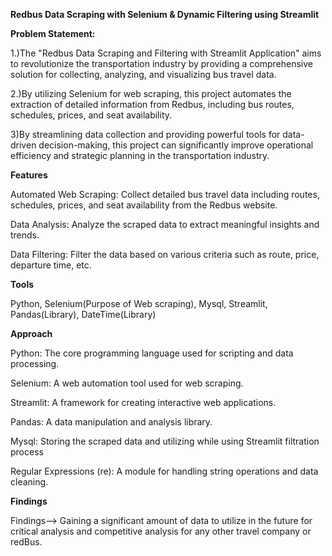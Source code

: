 **Redbus Data Scraping with Selenium & Dynamic Filtering using Streamlit**

**Problem Statement:**

1.)The "Redbus Data Scraping and Filtering with Streamlit Application" aims to revolutionize the transportation industry by providing a comprehensive solution for collecting, analyzing, and visualizing bus travel data.

2.)By utilizing Selenium for web scraping, this project automates the extraction of detailed information from Redbus, including bus routes, schedules, prices, and seat availability.

3)By streamlining data collection and providing powerful tools for data-driven decision-making, this project can significantly improve operational efficiency and strategic planning in the transportation industry.

**Features**

Automated Web Scraping: Collect detailed bus travel data including routes, schedules, prices, and seat availability from the Redbus website.

Data Analysis: Analyze the scraped data to extract meaningful insights and trends.

Data Filtering: Filter the data based on various criteria such as route, price, departure time, etc.

**Tools**

Python, Selenium(Purpose of Web scraping), Mysql, Streamlit, Pandas(Library), DateTime(Library)

**Approach**

Python: The core programming language used for scripting and data processing.

Selenium: A web automation tool used for web scraping.

Streamlit: A framework for creating interactive web applications.

Pandas: A data manipulation and analysis library.

Mysql: Storing the scraped data and utilizing while using Streamlit filtration process

Regular Expressions (re): A module for handling string operations and data cleaning.

**Findings**

Findings--> Gaining a significant amount of data to utilize in the future for critical analysis and competitive analysis for any other travel company or redBus.
